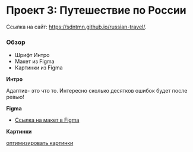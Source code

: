 # Проект 3: Путешествие по России

Ссылка на сайт: https://sdntmn.github.io/russian-travel/.

### Обзор

- Шрифт Интро
- Макет из Figma
- Картинки из Figma

**Интро**

Адаптив- это что то.
Интересно сколько десятков ошибок будет после ревью!

**Figma**

- [Ссылка на макет в Figma](https://www.figma.com/file/5S2WSbEFL6awjVWJ0NWL8Q/Sprint-3_-Russia-_-desktop-mobile?node-id=28503%3A0)

**Картинки**

[оптимизировать картинки](https://tinypng.com/)
